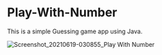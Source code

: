# Play-With-Number
 This is a simple Guessing game app using Java.
 
![Screenshot_20210619-030855_Play With Number](https://user-images.githubusercontent.com/85643435/122616606-82a90780-d0ac-11eb-9c38-261d9b203070.jpg)
